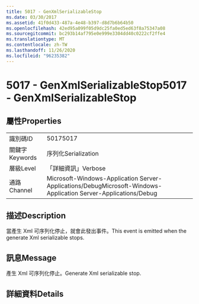 ```yaml
---
title: 5017 - GenXmlSerializableStop
ms.date: 03/30/2017
ms.assetid: 41f0d433-487a-4e48-b397-d8d7b6b64b50
ms.openlocfilehash: 42ed95a099f05d9dc25fa0ed5ed63f8a75347a08
ms.sourcegitcommit: bc293b14af795e0e999e3304dd40c0222cf2ffe4
ms.translationtype: MT
ms.contentlocale: zh-TW
ms.lasthandoff: 11/26/2020
ms.locfileid: "96235382"
---
```

# <a name="5017---genxmlserializablestop"></a><span data-ttu-id="c42c6-102">5017 - GenXmlSerializableStop</span><span class="sxs-lookup"><span data-stu-id="c42c6-102">5017 - GenXmlSerializableStop</span></span>

## <a name="properties"></a><span data-ttu-id="c42c6-103">屬性</span><span class="sxs-lookup"><span data-stu-id="c42c6-103">Properties</span></span>  
  
|||  
|-|-|  
|<span data-ttu-id="c42c6-104">識別碼</span><span class="sxs-lookup"><span data-stu-id="c42c6-104">ID</span></span>|<span data-ttu-id="c42c6-105">5017</span><span class="sxs-lookup"><span data-stu-id="c42c6-105">5017</span></span>|  
|<span data-ttu-id="c42c6-106">關鍵字</span><span class="sxs-lookup"><span data-stu-id="c42c6-106">Keywords</span></span>|<span data-ttu-id="c42c6-107">序列化</span><span class="sxs-lookup"><span data-stu-id="c42c6-107">Serialization</span></span>|  
|<span data-ttu-id="c42c6-108">層級</span><span class="sxs-lookup"><span data-stu-id="c42c6-108">Level</span></span>|<span data-ttu-id="c42c6-109">「詳細資訊」</span><span class="sxs-lookup"><span data-stu-id="c42c6-109">Verbose</span></span>|  
|<span data-ttu-id="c42c6-110">通路</span><span class="sxs-lookup"><span data-stu-id="c42c6-110">Channel</span></span>|<span data-ttu-id="c42c6-111">Microsoft-Windows-Application Server-Applications/Debug</span><span class="sxs-lookup"><span data-stu-id="c42c6-111">Microsoft-Windows-Application Server-Applications/Debug</span></span>|  
  
## <a name="description"></a><span data-ttu-id="c42c6-112">描述</span><span class="sxs-lookup"><span data-stu-id="c42c6-112">Description</span></span>  

 <span data-ttu-id="c42c6-113">當產生 Xml 可序列化停止，就會此發出事件。</span><span class="sxs-lookup"><span data-stu-id="c42c6-113">This event is emitted when the generate Xml serializable stops.</span></span>  
  
## <a name="message"></a><span data-ttu-id="c42c6-114">訊息</span><span class="sxs-lookup"><span data-stu-id="c42c6-114">Message</span></span>  

 <span data-ttu-id="c42c6-115">產生 Xml 可序列化停止。</span><span class="sxs-lookup"><span data-stu-id="c42c6-115">Generate Xml serializable stop.</span></span>  
  
## <a name="details"></a><span data-ttu-id="c42c6-116">詳細資料</span><span class="sxs-lookup"><span data-stu-id="c42c6-116">Details</span></span>
